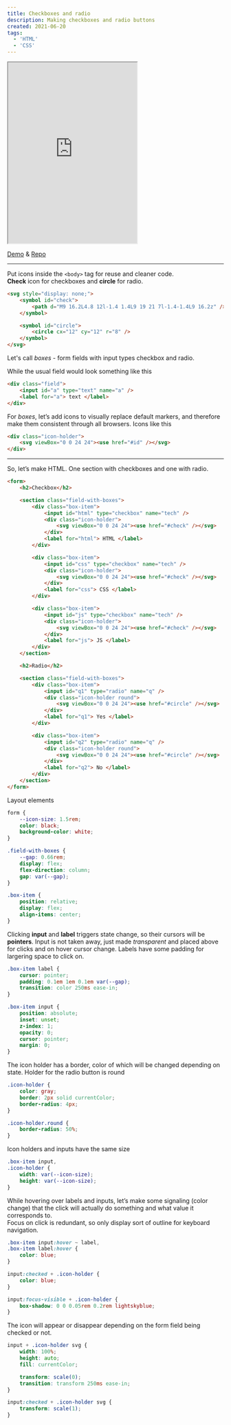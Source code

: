```yaml
---
title: Checkboxes and radio
description: Making checkboxes and radio buttons
created: 2021-06-20
tags:
  - 'HTML'
  - 'CSS'
---
```


<iframe src="https://diogenesofweb.github.io/demo-form-checkbox-radio/"
        title="iframe Example 1" 
        width="300" height="420">
</iframe>

[Demo](https://diogenesofweb.github.io/demo-form-checkbox-radio/) & [Repo](https://github.com/diogenesofweb/demo-form-checkbox-radio)

---

Put icons inside the `<body>` tag for reuse and cleaner code.\
**Check** icon for checkboxes and **circle** for radio.

```html
<svg style="display: none;">
	<symbol id="check">
		<path d="M9 16.2L4.8 12l-1.4 1.4L9 19 21 7l-1.4-1.4L9 16.2z" />
	</symbol>

	<symbol id="circle">
		<circle cx="12" cy="12" r="8" />
	</symbol>
</svg>
```

Let's call _boxes_ - form fields with input types checkbox and radio.

While the usual field would look something like this

```html
<div class="field">
	<input id="a" type="text" name="a" />
	<label for="a"> text </label>
</div>
```

For _boxes_, let’s add icons to visually replace default markers, and therefore make them consistent through all browsers.
Icons like this

```html
<div class="icon-holder">
	<svg viewBox="0 0 24 24"><use href="#id" /></svg>
</div>
```

---

So, let’s make HTML. One section with checkboxes and one with radio.

```html
<form>
	<h2>Checkbox</h2>

	<section class="field-with-boxes">
		<div class="box-item">
			<input id="html" type="checkbox" name="tech" />
			<div class="icon-holder">
				<svg viewBox="0 0 24 24"><use href="#check" /></svg>
			</div>
			<label for="html"> HTML </label>
		</div>

		<div class="box-item">
			<input id="css" type="checkbox" name="tech" />
			<div class="icon-holder">
				<svg viewBox="0 0 24 24"><use href="#check" /></svg>
			</div>
			<label for="css"> CSS </label>
		</div>

		<div class="box-item">
			<input id="js" type="checkbox" name="tech" />
			<div class="icon-holder">
				<svg viewBox="0 0 24 24"><use href="#check" /></svg>
			</div>
			<label for="js"> JS </label>
		</div>
	</section>

	<h2>Radio</h2>

	<section class="field-with-boxes">
		<div class="box-item">
			<input id="q1" type="radio" name="q" />
			<div class="icon-holder round">
				<svg viewBox="0 0 24 24"><use href="#circle" /></svg>
			</div>
			<label for="q1"> Yes </label>
		</div>

		<div class="box-item">
			<input id="q2" type="radio" name="q" />
			<div class="icon-holder round">
				<svg viewBox="0 0 24 24"><use href="#circle" /></svg>
			</div>
			<label for="q2"> No </label>
		</div>
	</section>
</form>
```

Layout elements

```css
form {
	--icon-size: 1.5rem;
	color: black;
	background-color: white;
}

.field-with-boxes {
	--gap: 0.66rem;
	display: flex;
	flex-direction: column;
	gap: var(--gap);
}

.box-item {
	position: relative;
	display: flex;
	align-items: center;
}
```

Clicking **input** and **label** triggers state change, so their cursors will be **pointers**.
Input is not taken away, just made _transparent_ and placed above for clicks and on hover cursor change.
Labels have some padding for largering space to click on.

```css
.box-item label {
	cursor: pointer;
	padding: 0.1em 1em 0.1em var(--gap);
	transition: color 250ms ease-in;
}

.box-item input {
	position: absolute;
	inset: unset;
	z-index: 1;
	opacity: 0;
	cursor: pointer;
	margin: 0;
}
```

The icon holder has a border, color of which will be changed depending on state. Holder for the radio button is round

```css
.icon-holder {
	color: gray;
	border: 2px solid currentColor;
	border-radius: 4px;
}

.icon-holder.round {
	border-radius: 50%;
}
```

Icon holders and inputs have the same size

```css
.box-item input,
.icon-holder {
	width: var(--icon-size);
	height: var(--icon-size);
}
```

While hovering over labels and inputs, let’s make some signaling (color change) that the click will actually do something and what value it corresponds to.\
Focus on click is redundant, so only display sort of outline for keyboard navigation.

```css
.box-item input:hover ~ label,
.box-item label:hover {
	color: blue;
}

input:checked + .icon-holder {
	color: blue;
}

input:focus-visible + .icon-holder {
	box-shadow: 0 0 0.05rem 0.2rem lightskyblue;
}
```

The icon will appear or disappear depending on the form field being checked or not.

```css
input + .icon-holder svg {
	width: 100%;
	height: auto;
	fill: currentColor;

	transform: scale(0);
	transition: transform 250ms ease-in;
}

input:checked + .icon-holder svg {
	transform: scale(1);
}
```
